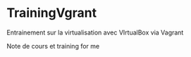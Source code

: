 # TrainingVgrant
Entrainement sur la virtualisation avec VIrtualBox via Vagrant

Note de cours et training for me 
